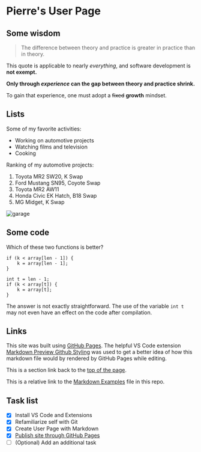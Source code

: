 # Pierre's User Page


## Some wisdom

> The difference between theory and practice is greater in practice than in theory.

This quote is applicable to nearly *everything*, and software development is **not exempt.**

**Only through _experience_ can the gap between theory and practice shrink.**

To gain that experience, one must adopt a ~~fixed~~ **growth** mindset.


## Lists

Some of my favorite activities:

- Working on automotive projects
- Watching films and television
- Cooking

Ranking of my automotive projects:

1. Toyota MR2 SW20, K Swap
2. Ford Mustang SN95, Coyote Swap
3. Toyota MR2 AW11
4. Honda Civic EK Hatch, B18 Swap
5. MG Midget, K Swap

![garage](images/garage.jpg)

## Some code

Which of these two functions is better?
```
if (k < array[len - 1]) {
    k = array[len - 1];
}
```
```
int t = len - 1;
if (k < array[t]) {
    k = array[t];
}
```

The answer is not exactly straightforward. The use of the variable `int t` may not even have an effect on the code after compilation.


## Links

This site was built using [GitHub Pages](https://pages.github.com/). The helpful VS Code extension [	
Markdown Preview Github Styling](https://marketplace.visualstudio.com/items?itemName=bierner.markdown-preview-github-styles) was used to get a better idea of how this markdown file would by rendered by GitHub Pages  while editing.

This is a section link back to the [top of the page](https://github.com/PierreBeur/cse110-lab-0-1/blob/main/index.md#pierres-user-page).

This is a relative link to the [Markdown Examples](examples.md) file in this repo.


## Task list

- [x] Install VS Code and Extensions
- [x] Refamiliarize self with Git
- [x] Create User Page with Markdown
- [x] [Publish site through GitHub Pages](https://github.com/PierreBeur/cse110-lab-0-1/issues/3)
- [ ] \(Optional) Add an additional task